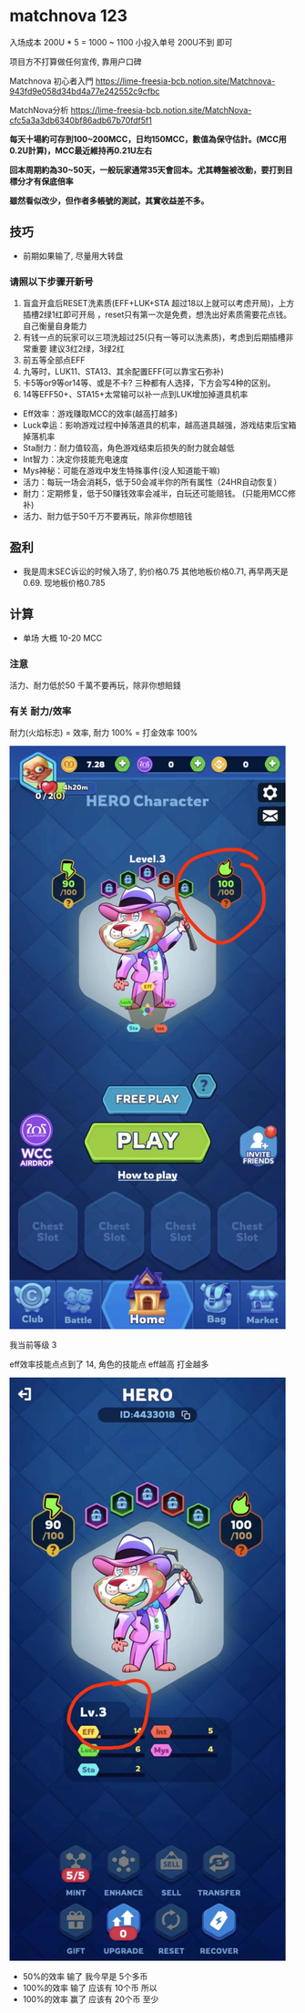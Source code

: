 
# matchnova 123

入场成本 200U * 5 = 1000 ~ 1100
小投入单号 200U不到 即可

项目方不打算做任何宣传, 靠用户口碑

Matchnova 初心者入門
https://lime-freesia-bcb.notion.site/Matchnova-943fd9e058d34bd4a77e242552c9cfbc

MatchNova分析
https://lime-freesia-bcb.notion.site/MatchNova-cfc5a3a3db6340bf86adb67b70fdf5f1



**每天十場約可存到100~200MCC，日均150MCC，數值為保守估計。(MCC用0.2U計算)，MCC最近維持再0.21U左右**

**回本周期約為30~50天，一般玩家通常35天會回本。尤其轉盤被改動，要打到目標分才有保底倍率**

**雖然看似改少，但作者多帳號的測試，其實收益差不多。**


## 技巧
- 前期如果输了, 尽量用大转盘


### 请照以下步骤开新号

1. 盲盒开盒后RESET洗素质(EFF+LUK+STA 超过18以上就可以考虑开局)，上方插槽2绿1红即可开局 ，reset只有第一次是免费，想洗出好素质需要花点钱。自己衡量自身能力
2. 有钱一点的玩家可以三项洗超过25(只有一等可以洗素质)，考虑到后期插槽非常重要 建议3红2绿，3绿2红
3. 前五等全部点EFF
4. 九等时，LUK11、STA13、其余配置EFF(可以靠宝石弥补)
5. 卡5等or9等or14等、或是不卡? 三种都有人选择，下方会写4种的区别。
6. 14等EFF50+、STA15+太常输可以补一点到LUK增加掉道具机率

- Eff效率：游戏赚取MCC的效率(越高打越多)
- Luck幸运：影响游戏过程中掉落道具的机率，越高道具越强，游戏结束后宝箱掉落机率
- Sta耐力：耐力值较高，角色游戏结束后损失的耐力就会越低
- Int智力：决定你技能充电速度
- Mys神秘：可能在游戏中发生特殊事件(没人知道能干嘛)
- 活力：每玩一场会消耗5，低于50会减半你的所有属性（24HR自动恢复）
- 耐力：定期修复，低于50赚钱效率会减半，白玩还可能赔钱。 (只能用MCC修补)
- 活力、耐力低于50千万不要再玩，除非你想赔钱


## 盈利
- 我是周末SEC诉讼的时候入场了, 豹价格0.75 其他地板价格0.71, 再早两天是0.69. 现地板价格0.785

## 计算
- 单场 大概 10-20 MCC

### 注意
活力、耐力低於50 千萬不要再玩，除非你想賠錢

### 有关 耐力/效率

耐力(火焰标志) = 效率, 耐力 100% = 打金效率 100%

![](58-54-15-14-06-2023.png)

我当前等级 3  

eff效率技能点点到了 14, 角色的技能点 eff越高 打金越多

![](16-55-15-14-06-2023.png)

- 50%的效率  输了 我今早是 5个多币
- 100%的效率 输了 应该有 10个币
所以 
- 100%的效率 赢了 应该有 20个币 至少